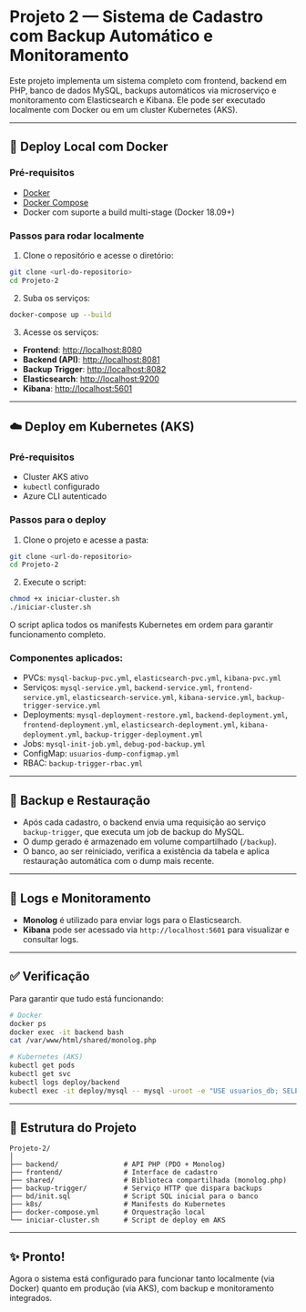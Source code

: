 
# Projeto 2 — Sistema de Cadastro com Backup Automático e Monitoramento

Este projeto implementa um sistema completo com frontend, backend em PHP, banco de dados MySQL, backups automáticos via microserviço e monitoramento com Elasticsearch e Kibana. Ele pode ser executado localmente com Docker ou em um cluster Kubernetes (AKS).

---

## 🐳 Deploy Local com Docker

### Pré-requisitos

- [Docker](https://www.docker.com/)
- [Docker Compose](https://docs.docker.com/compose/)
- Docker com suporte a build multi-stage (Docker 18.09+)

### Passos para rodar localmente

1. Clone o repositório e acesse o diretório:

```bash
git clone <url-do-repositorio>
cd Projeto-2
```

2. Suba os serviços:

```bash
docker-compose up --build
```

3. Acesse os serviços:

- **Frontend**: [http://localhost:8080](http://localhost:8080)
- **Backend (API)**: [http://localhost:8081](http://localhost:8081)
- **Backup Trigger**: [http://localhost:8082](http://localhost:8082)
- **Elasticsearch**: [http://localhost:9200](http://localhost:9200)
- **Kibana**: [http://localhost:5601](http://localhost:5601)

---

## ☁️ Deploy em Kubernetes (AKS)

### Pré-requisitos

- Cluster AKS ativo
- `kubectl` configurado
- Azure CLI autenticado

### Passos para o deploy

1. Clone o projeto e acesse a pasta:

```bash
git clone <url-do-repositorio>
cd Projeto-2
```

2. Execute o script:

```bash
chmod +x iniciar-cluster.sh
./iniciar-cluster.sh
```

O script aplica todos os manifests Kubernetes em ordem para garantir funcionamento completo.

### Componentes aplicados:

- PVCs: `mysql-backup-pvc.yml`, `elasticsearch-pvc.yml`, `kibana-pvc.yml`
- Serviços: `mysql-service.yml`, `backend-service.yml`, `frontend-service.yml`, `elasticsearch-service.yml`, `kibana-service.yml`, `backup-trigger-service.yml`
- Deployments: `mysql-deployment-restore.yml`, `backend-deployment.yml`, `frontend-deployment.yml`, `elasticsearch-deployment.yml`, `kibana-deployment.yml`, `backup-trigger-deployment.yml`
- Jobs: `mysql-init-job.yml`, `debug-pod-backup.yml`
- ConfigMap: `usuarios-dump-configmap.yml`
- RBAC: `backup-trigger-rbac.yml`

---

## 💾 Backup e Restauração

- Após cada cadastro, o backend envia uma requisição ao serviço `backup-trigger`, que executa um job de backup do MySQL.
- O dump gerado é armazenado em volume compartilhado (`/backup`).
- O banco, ao ser reiniciado, verifica a existência da tabela e aplica restauração automática com o dump mais recente.

---

## 🔎 Logs e Monitoramento

- **Monolog** é utilizado para enviar logs para o Elasticsearch.
- **Kibana** pode ser acessado via `http://localhost:5601` para visualizar e consultar logs.

---

## ✅ Verificação

Para garantir que tudo está funcionando:

```bash
# Docker
docker ps
docker exec -it backend bash
cat /var/www/html/shared/monolog.php

# Kubernetes (AKS)
kubectl get pods
kubectl get svc
kubectl logs deploy/backend
kubectl exec -it deploy/mysql -- mysql -uroot -e "USE usuarios_db; SELECT * FROM usuarios;"
```

---

## 📂 Estrutura do Projeto

```
Projeto-2/
│
├── backend/                # API PHP (PDO + Monolog)
├── frontend/               # Interface de cadastro
├── shared/                 # Biblioteca compartilhada (monolog.php)
├── backup-trigger/         # Serviço HTTP que dispara backups
├── bd/init.sql             # Script SQL inicial para o banco
├── k8s/                    # Manifests do Kubernetes
├── docker-compose.yml      # Orquestração local
└── iniciar-cluster.sh      # Script de deploy em AKS
```

---

## ✨ Pronto!

Agora o sistema está configurado para funcionar tanto localmente (via Docker) quanto em produção (via AKS), com backup e monitoramento integrados.
